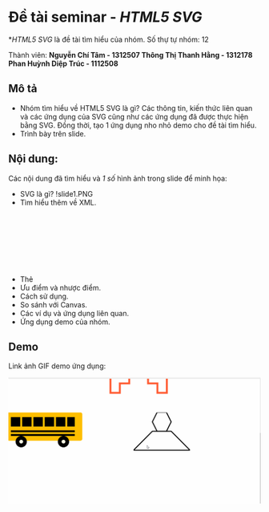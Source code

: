 # Đề tài seminar - *HTML5 SVG*

**HTML5 SVG* là đề tài tìm hiểu của nhóm. Số thự tự nhóm: 12

Thành viên: 
	**Nguyễn Chí Tâm - 1312507
        Thông Thị Thanh Hằng - 1312178
	Phan Huỳnh Diệp Trúc - 1112508**

## Mô tả
* Nhóm tìm hiểu về HTML5 SVG là gì? Các thông tin, kiến thức liên quan và các ứng dụng của SVG cũng như các ứng dụng đã được thực hiện bằng SVG. Đồng thời, tạo 1 ứng dụng nho nhỏ demo cho đề tài tìm hiểu. 
* Trình bày trên slide.

## Nội dung:

Các nội dung đã tìm hiểu và *1 số* hình ảnh trong slide để minh họa:

- SVG là gì?
  !slide1.PNG
- Tìm hiểu thêm về XML.
- Thẻ <svg>
- Ưu điểm và nhược điểm.
- Cách sử dụng.
- So sánh với Canvas.
- Các ví dụ và ứng dụng liên quan.
- Ứng dụng demo của nhóm.

## Demo

Link ảnh GIF demo ứng dụng:

![Video Walkthrough](demo.gif)
